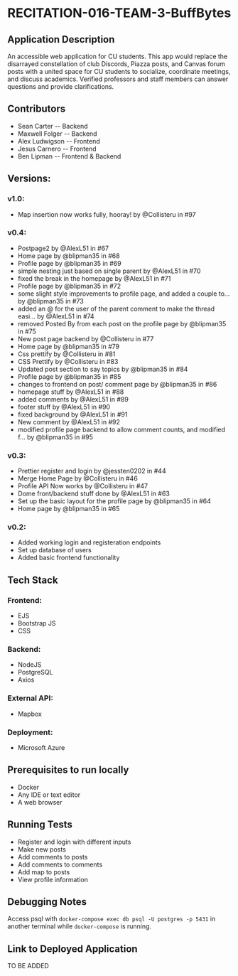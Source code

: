 # RECITATION-016-TEAM-3-BuffBytes

## Application Description

An accessible web application for CU students. This app would replace the disarrayed constellation of club Discords, Piazza posts, and Canvas forum posts with a united space for CU students to socialize, coordinate meetings, and discuss academics. Verified professors and staff members can answer questions and provide clarifications.

## Contributors

* Sean Carter -- Backend
* Maxwell Folger -- Backend
* Alex Ludwigson -- Frontend
* Jesus Carnero -- Frontend
* Ben Lipman -- Frontend & Backend

## Versions:

### v1.0:
* Map insertion now works fully, hooray! by @Collisteru in #97

### v0.4:
* Postpage2 by @AlexL51 in #67
* Home page by @blipman35 in #68
* Profile page by @blipman35 in #69
* simple nesting just based on single parent by @AlexL51 in #70
* fixed the break in the homepage by @AlexL51 in #71
* Profile page by @blipman35 in #72
* some slight style improvements to profile page, and added a couple to… by @blipman35 in #73
* added an @ for the user of the parent comment to make the thread easi… by @AlexL51 in #74
* removed Posted By from each post on the profile page by @blipman35 in #75
* New post page backend by @Collisteru in #77
* Home page by @blipman35 in #79
* Css prettify by @Collisteru in #81
* CSS Prettify by @Collisteru in #83
* Updated post section to say topics by @blipman35 in #84
* Profile page by @blipman35 in #85
* changes to frontend on post/ comment page by @blipman35 in #86
* homepage stuff by @AlexL51 in #88
* added comments by @AlexL51 in #89
* footer stuff by @AlexL51 in #90
* fixed background by @AlexL51 in #91
* New comment by @AlexL51 in #92
* modified profile page backend to allow comment counts, and modified f… by @blipman35 in #95

### v0.3:
* Prettier register and login by @jessten0202 in #44
* Merge Home Page by @Collisteru in #46
* Profile API Now works by @Collisteru in #47
* Dome front/backend stuff done by @AlexL51 in #63
* Set up the basic layout for the profile page by @blipman35 in #64
* Home page by @blipman35 in #65

### v0.2:

* Added working login and registeration endpoints
* Set up database of users
* Added basic frontend functionality

## Tech Stack

### Frontend:

* EJS
* Bootstrap JS
* CSS

### Backend:

* NodeJS
* PostgreSQL
* Axios

### External API:

* Mapbox

### Deployment:

* Microsoft Azure

## Prerequisites to run locally

* Docker
* Any IDE or text editor
* A web browser

## Running Tests

* Register and login with different inputs
* Make new posts
* Add comments to posts
* Add comments to comments
* Add map to posts
* View profile information

## Debugging Notes

Access psql with `docker-compose exec db psql -U postgres -p 5431` in another terminal while `docker-compose` is running.

## Link to Deployed Application

TO BE ADDED
